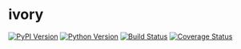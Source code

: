 # ivory

[![PyPI Version][pypi-v-image]][pypi-v-link]
[![Python Version][python-v-image]][python-v-link]
[![Build Status][GHAction-image]][GHAction-link]
[![Coverage Status][codecov-image]][codecov-link]

<!-- Badges -->
[pypi-v-image]: https://img.shields.io/pypi/v/ivory.svg
[pypi-v-link]: https://pypi.org/project/ivory/
[python-v-image]: https://img.shields.io/pypi/pyversions/ivory.svg
[python-v-link]: https://pypi.org/project/ivory
[GHAction-image]: https://github.com/daizutabi/ivory/actions/workflows/ci.yml/badge.svg?branch=main&event=push
[GHAction-link]: https://github.com/daizutabi/ivory/actions?query=event%3Apush+branch%3Amain
[codecov-image]: https://codecov.io/github/daizutabi/ivory/coverage.svg?branch=main
[codecov-link]: https://codecov.io/github/daizutabi/ivory?branch=main
